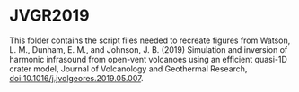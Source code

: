 # JVGR2019

This folder contains the script files needed to recreate figures from Watson, L. M., Dunham, E. M., and Johnson, J. B. (2019) Simulation and inversion of harmonic infrasound from open-vent volcanoes using an efficient quasi-1D crater model, Journal of Volcanology and Geothermal Research, [doi:10.1016/j.jvolgeores.2019.05.007](https://doi.org/10.1016/j.jvolgeores.2019.05.007).
